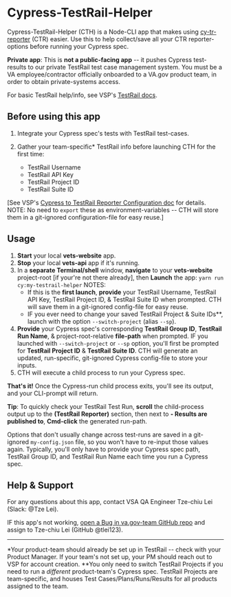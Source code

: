 # Cypress-TestRail-Helper

Cypress-TestRail-Helper (CTH) is a Node-CLI app that makes using [cy-tr-reporter][npm-cy-tr-reporter] (CTR) easier. Use this to help collect/save all your CTR reporter-options before running your Cypress spec.

**Private app**: This is **not a public-facing app** -- it pushes Cypress test-results to our private TestRail test case management system. You must be a VA employee/contractor officially onboarded to a VA.gov product team, in order to obtain private-systems access.

For basic TestRail help/info, see VSP's [TestRail docs][vsp-testrail-docs].

## Before using this app

1. Integrate your Cypress spec's tests with TestRail test-cases.

1. Gather your team-specific\* TestRail info before launching CTH for the first time:

   - TestRail Username
   - TestRail API Key
   - TestRail Project ID
   - TestRail Suite ID

[See VSP's [Cypress to TestRail Reporter Configuration doc][vsp-cypress-testrail-reporter-doc] for details. NOTE: No need to `export` these as environment-variables -- CTH will store them in a git-ignored configuration-file for easy reuse.]

## Usage

1. **Start** your local **vets-website** app.
1. **Stop** your local **vets-api** app if it's running.
1. In a **separate Terminal/shell** window, **navigate** to your **vets-website** project-root [if your're not there already], then **Launch** the app:
   `yarn run cy:my-testrail-helper`
   NOTES:
   - If this is the **first launch**, **provide** your TestRail Username, TestRail API Key, TestRail Project ID, & TestRail Suite ID when prompted. CTH will save them in a git-ignored config-file for easy reuse.
   - IF you ever need to change your saved TestRail Project & Suite IDs\*\*, launch with the option `--switch-project` (alias `--sp`).
1. **Provide** your Cypress spec's corresponding **TestRail Group ID**, **TestRail Run Name**, & project-root-relative **file-path** when prompted.
   IF you launched with `--switch-project` or `--sp` option, you'll first be prompted for **TestRail Project ID** & **TestRail Suite ID**.
   CTH will generate an updated, run-specific, git-ignored Cypress config-file to store your inputs.
1. CTH will execute a child process to run your Cypress spec.

**That's it!** Once the Cypress-run child process exits, you'll see its output, and your CLI-prompt will return.

**Tip**: To quickly check your TestRail Test Run, **scroll** the child-process output up to the **(TestRail Reporter)** section, then next to **- Results are published to**, **Cmd-click** the generated run-path.

Options that don't usually change across test-runs are saved in a git-ignored `my-config.json` file, so you won't have to re-input those values again. Typically, you'll only have to provide your Cypress spec path, TestRail Group ID, and TestRail Run Name each time you run a Cypress spec.

## Help & Support

For any questions about this app, contact VSA QA Engineer Tze-chiu Lei (Slack: @Tze Lei).

IF this app's not working, [open a Bug in va.gov-team GitHub repo][va-gov-team-new-bug] and assign to Tze-chiu Lei (GitHub @tlei123).

---

\*Your product-team should already be set up in TestRail -- check with your Product Manager. If your team's not set up, your PM should reach out to VSP for account creation.
\*\*You only need to switch TestRail Projects if you need to run a _different_ product-team's Cypress spec. TestRail Projects are team-specific, and houses Test Cases/Plans/Runs/Results for all products assigned to the team.

[npm-cy-tr-reporter]: https://www.npmjs.com/package/cy-tr-reporter
[vsp-testrail-docs]: https://depo-platform-documentation.scrollhelp.site/developer-docs/How-to-use-TestRail.1600684126.html
[dsvavsp-testrail]: https://dsvavsp.testrail.io/
[vsp-cypress-testrail-reporter-doc]: https://depo-platform-documentation.scrollhelp.site/developer-docs/Cypress-to-TestRail-Reporter-Plugin-Configuration.1738047581.html
[va-gov-team-new-bug]: https://github.com/department-of-veterans-affairs/va.gov-team/issues/new?assignees=&labels=bug&template=bug-issue.md&title=
